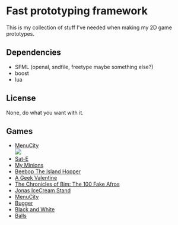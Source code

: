 Fast prototyping framework
==========================

This is my collection of stuff I've needed when making my 2D game prototypes.

Dependencies
------------

* SFML    (openal, sndfile, freetype maybe something else?)
* boost
* lua

License
-------

None, do what you want with it.

Games
-----

* [MenuCity][]  
  ![](http://www.madeoftree.se/games/menucity/screenshot/Yellow.png)
* [Sat-E][]
* [My Minions][]
* [Beebop The Island Hopper][]
* [A Geek Valentine][]
* [The Chronicles of Bim: The 100 Fake Afros][]
* [Jonas IceCream Stand][]
* [MenuCity][]
* [Bugger][]
* [Black and White][]
* [Balls][]


[A Geek Valentine]: http://www.madeoftree.se/games/a_geek_valentine
[The Chronicles of Bim: The 100 Fake Afros]: http://www.madeoftree.se/games/the_chronicles_of_bim_the_100_fake_afros
[Jonas IceCream Stand]: http://www.madeoftree.se/games/jonas_icecream_stand
[MenuCity]: http://www.madeoftree.se/games/menucity
[Bugger]: http://www.madeoftree.se/games/bugger
[Black and White]: http://www.madeoftree.se/games/black_and_white
[Balls]: http://www.madeoftree.se/games/balls
[Sat-E]: http://www.madeoftree.se/games/sat-e
[My Minions]: http://www.madeoftree.se/games/my_minions
[Beebop The Island Hopper]: http://www.madeoftree.se/games/beebop_the_island_hopper

